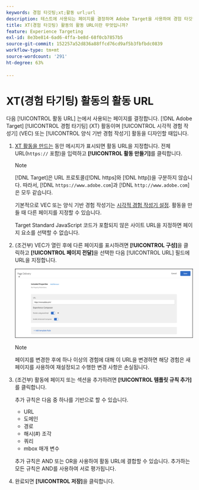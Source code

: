 ```yaml
---
keywords: 경험 타깃팅;xt;활동 url;url
description: 테스트에 사용되는 페이지를 결정하며 Adobe Target을 사용하여 경험 타깃팅 활동을 디자인할 때 열리는 활동 URL을 지정하는 방법을 알아봅니다.
title: XT(경험 타깃팅) 활동의 활동 URL이란 무엇입니까?
feature: Experience Targeting
exl-id: 8e3be814-6ad6-4ffa-be8d-68f0cb7857b5
source-git-commit: 152257a52d836a88ffcd76cd9af5b3fbfbdc0839
workflow-type: tm+mt
source-wordcount: '291'
ht-degree: 63%

---
```


# XT(경험 타기팅) 활동의 활동 URL

다음 [!UICONTROL 활동 URL] 는에서 사용되는 페이지를 결정합니다. [!DNL Adobe Target] [!UICONTROL 경험 타기팅] (XT) 활동이며 [!UICONTROL 시각적 경험 작성기] (VEC) 또는 [!UICONTROL 양식 기반 경험 작성기] 활동을 디자인할 때입니다.

1. [XT 활동을 만드는](/help/main/c-activities/t-experience-target/t-xt-create/xt-create.md) 동안 메시지가 표시되면 활동 URL을 지정합니다. 전체 URL(`https://` 포함)을 입력하고 **[!UICONTROL 활동 만들기]**&#x200B;를 클릭합니다.

   >[!NOTE]
   >
   >[!DNL Target]은 URL 프로토콜([!DNL https]와 [!DNL http])을 구분하지 않습니다. 따라서, [!DNL `https://www.adobe.com`]과 [!DNL `http://www.adobe.com`]은 모두 같습니다.
   >
   >기본적으로 VEC 또는 양식 기반 경험 작성기는 [시각적 경험 작성기 설정](/help/main/administrating-target/visual-experience-composer-set-up.md). 활동을 만들 때 다른 페이지를 지정할 수 있습니다.
   >
   >Target Standard JavaScript 코드가 포함되지 않은 사이트 URL을 지정하면 페이지 요소를 선택할 수 없습니다.

1. (조건부) VEC가 열린 후에 다른 페이지를 표시하려면 **[!UICONTROL 구성]**&#x200B;을 클릭하고 **[!UICONTROL 페이지 전달]**&#x200B;을 선택한 다음 [!UICONTROL URL] 필드에 URL을 지정합니다.

   ![페이지 전달 대화 상자](/help/main/c-activities/t-experience-target/t-xt-create/assets/url-config-new.png)

   >[!NOTE]
   >
   >페이지를 변경한 후에 하나 이상의 경험에 대해 이 URL을 변경하면 해당 경험은 새 페이지를 사용하여 재설정되고 수행한 변경 사항은 손실됩니다.

1. (조건부) 활동에 페이지 또는 섹션을 추가하려면 **[!UICONTROL 템플릿 규칙 추가]**&#x200B;를 클릭합니다.

   추가 규칙은 다음 중 하나를 기반으로 할 수 있습니다.

   * URL
   * 도메인
   * 경로
   * 해시(#) 조각
   * 쿼리
   * mbox 매개 변수

   추가 규칙은 AND 또는 OR을 사용하여 활동 URL에 결합할 수 있습니다. 추가하는 모든 규칙은 AND를 사용하여 서로 평가됩니다.

1. 완료되면 **[!UICONTROL 저장]**&#x200B;을 클릭합니다.

